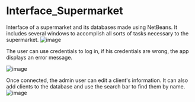 # Interface_Supermarket
Interface of a supermarket and its databases made using NetBeans. It includes several windows to accomplish all sorts of tasks necessary to the supermarket.
![image](https://github.com/melosamsam/Interface_Supermarket/assets/103419843/dbfaf710-890b-4f15-96e9-bcfea8bbd43b)

The user can use credentials to log in, if his credentials are wrong, the app displays an error message. 

![image](https://github.com/melosamsam/Interface_Supermarket/assets/103419843/ff630a7d-28f3-4611-8e02-25c99f1f0e2a)

Once connected, the admin user can edit a client's information. It can also add clients to the database and use the search bar to find them by name.
![image](https://github.com/melosamsam/Interface_Supermarket/assets/103419843/76e14956-0ae5-4c20-b723-6986b9fffb22)
